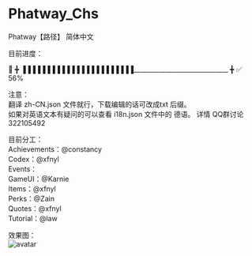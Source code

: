 # Phatway_Chs
Phatway【路径】 简体中文

目前进度： 

:blue_book: ╋ ▐▐▐▐▐▐▐▐▐▐▐▐▐▐▐▐▐▐▐▐▐▐▐______________________________ ╋ :white_check_mark:  56%

注意：   
翻译 zh-CN.json 文件就行，下载编辑的话可改成txt 后缀。  
如果对英语文本有疑问的可以查看 i18n.json 文件中的 德语。
详情 QQ群讨论 322105492

目前分工：  
Achievements：@constancy   
Codex：@xfnyl   
Events：  
GameUI：@Karnie   
Items：@xfnyl   
Perks：@Zain   
Quotes：@xfnyl  
Tutorial：@law  

效果图：   
![avatar](https://upload.cc/i1/2019/04/14/sb1CIB.png)

